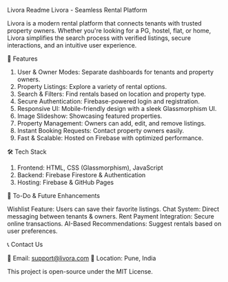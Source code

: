Livora Readme
Livora - Seamless Rental Platform

Livora is a modern rental platform that connects tenants with trusted property owners. Whether you're looking for a PG, hostel, flat, or home, Livora simplifies the search process with verified listings, secure interactions, and an intuitive user experience.

🚀 Features

1. User & Owner Modes: Separate dashboards for tenants and property owners.
2. Property Listings: Explore a variety of rental options.
3. Search & Filters: Find rentals based on location and property type.
4. Secure Authentication: Firebase-powered login and registration.
5. Responsive UI: Mobile-friendly design with a sleek Glassmorphism UI.
6. Image Slideshow: Showcasing featured properties.
7. Property Management: Owners can add, edit, and remove listings.
8. Instant Booking Requests: Contact property owners easily.
9. Fast & Scalable: Hosted on Firebase with optimized performance.
   
🛠️ Tech Stack

1. Frontend: HTML, CSS (Glassmorphism), JavaScript
2. Backend: Firebase Firestore & Authentication
3. Hosting: Firebase & GitHub Pages

📌 To-Do & Future Enhancements

Wishlist Feature: Users can save their favorite listings.
Chat System: Direct messaging between tenants & owners.
Rent Payment Integration: Secure online transactions.
AI-Based Recommendations: Suggest rentals based on user preferences.

📞 Contact Us

📧 Email: support@livora.com
📍 Location: Pune, India

This project is open-source under the MIT License.

